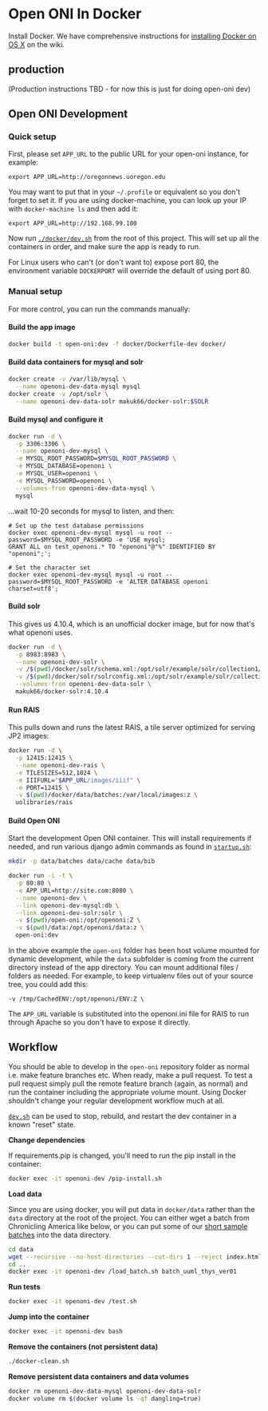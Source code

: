 Open ONI In Docker
===============

Install Docker.  We have comprehensive instructions for
[installing Docker on OS X](https://github.com/open-oni/open-oni/wiki/Docker-Setup-OS-X)
on the wiki.

production
---

(Production instructions TBD - for now this is just for doing open-oni dev)

Open ONI Development
---

### Quick setup

First, please set `APP_URL` to the public URL for your open-oni instance, for
example:

    export APP_URL=http://oregonnews.uoregon.edu

You may want to put that in your `~/.profile` or equivalent so you don't forget
to set it.  If you are using docker-machine, you can look up your IP with `docker-machine ls` and then add it:

    export APP_URL=http://192.168.99.100

Now run [`./docker/dev.sh`](dev.sh) from the root of this project.  This will
set up all the containers in order, and make sure the app is ready to run.

For Linux users who can't (or don't want to) expose port 80, the environment
variable `DOCKERPORT` will override the default of using port 80.

### Manual setup

For more control, you can run the commands manually:

#### Build the app image

```bash
docker build -t open-oni:dev -f docker/Dockerfile-dev docker/
```

#### Build data containers for mysql and solr

```bash
docker create -v /var/lib/mysql \
  --name openoni-dev-data-mysql mysql
docker create -v /opt/solr \
  --name openoni-dev-data-solr makuk66/docker-solr:$SOLR
```

#### Build mysql and configure it

```bash
docker run -d \
  -p 3306:3306 \
  --name openoni-dev-mysql \
  -e MYSQL_ROOT_PASSWORD=$MYSQL_ROOT_PASSWORD \
  -e MYSQL_DATABASE=openoni \
  -e MYSQL_USER=openoni \
  -e MYSQL_PASSWORD=openoni \
  --volumes-from openoni-dev-data-mysql \
  mysql
```

...wait 10-20 seconds for mysql to listen, and then:

```
# Set up the test database permissions
docker exec openoni-dev-mysql mysql -u root --password=$MYSQL_ROOT_PASSWORD -e 'USE mysql;
GRANT ALL on test_openoni.* TO "openoni"@"%" IDENTIFIED BY "openoni";';

# Set the character set
docker exec openoni-dev-mysql mysql -u root --password=$MYSQL_ROOT_PASSWORD -e 'ALTER DATABASE openoni charset=utf8';
```

#### Build solr

This gives us 4.10.4, which is an unofficial docker image, but for now that's
what openoni uses.

```bash
docker run -d \
  -p 8983:8983 \
  --name openoni-dev-solr \
  -v /$(pwd)/docker/solr/schema.xml:/opt/solr/example/solr/collection1/conf/schema.xml:Z \
  -v /$(pwd)/docker/solr/solrconfig.xml:/opt/solr/example/solr/collection1/conf/solrconfig.xml:Z \
  --volumes-from openoni-dev-data-solr \
  makuk66/docker-solr:4.10.4
```

#### Run RAIS

This pulls down and runs the latest RAIS, a tile server optimized for serving
JP2 images:

```bash
docker run -d \
  -p 12415:12415 \
  --name openoni-dev-rais \
  -e TILESIZES=512,1024 \
  -e IIIFURL="$APP_URL/images/iiif" \
  -e PORT=12415 \
  -v $(pwd)/docker/data/batches:/var/local/images:z \
  uolibraries/rais
```

#### Build Open ONI

Start the development Open ONI container. This will install requirements if needed, and
run various django admin commands as found in [`startup.sh`](startup.sh):

```bash
mkdir -p data/batches data/cache data/bib

docker run -i -t \
  -p 80:80 \
  -e APP_URL=http://site.com:8080 \
  --name openoni-dev \
  --link openoni-dev-mysql:db \
  --link openoni-dev-solr:solr \
  -v $(pwd)/open-oni:/opt/openoni:Z \
  -v $(pwd)/data:/opt/openoni/data:z \
  open-oni:dev
```

In the above example the `open-oni` folder has been host volume mounted for
dynamic development, while the `data` subfolder is coming from the current
directory instead of the app directory. You can mount additional files /
folders as needed. For example, to keep virtualenv files out of your source
tree, you could add this:

```
-v /tmp/CachedENV:/opt/openoni/ENV:Z \
```

The `APP_URL` variable is substituted into the openoni.ini file for RAIS to run
through Apache so you don't have to expose it directly.

Workflow
---

You should be able to develop in the `open-oni` repository folder as normal
i.e. make feature branches etc.  When ready, make a pull request.  To test a
pull request simply pull the remote feature branch (again, as normal) and run
the container including the appropriate volume mount. Using Docker shouldn't
change your regular development workflow much at all.

[`dev.sh`](dev.sh) can be used to stop, rebuild, and restart the dev container in a known
"reset" state.

**Change dependencies**

If requirements.pip is changed, you'll need to run the pip install in the container:

```bash
docker exec -it openoni-dev /pip-install.sh
```

**Load data**

Since you are using docker, you will put data in `docker/data` rather than the `data` directory at the root of the project.  You can either wget a batch from Chronicling America like below, or you can put some of our [short sample batches](https://github.com/open-oni/sample-data) into the data directory.

```bash
cd data
wget --recursive --no-host-directories --cut-dirs 1 --reject index.html* --include-directories /data/batches/batch_uuml_thys_ver01/ http://chroniclingamerica.loc.gov/data/batches/batch_uuml_thys_ver01/
cd ..
docker exec -it openoni-dev /load_batch.sh batch_uuml_thys_ver01
```

**Run tests**

```bash
docker exec -it openoni-dev /test.sh
```

**Jump into the container**

```bash
docker exec -it openoni-dev bash
```

**Remove the containers (not persistent data)**

```bash
./docker-clean.sh
```

**Remove persistent data containers and data volumes**
```bash
docker rm openoni-dev-data-mysql openoni-dev-data-solr
docker volume rm $(docker volume ls -qf dangling=true)
```
